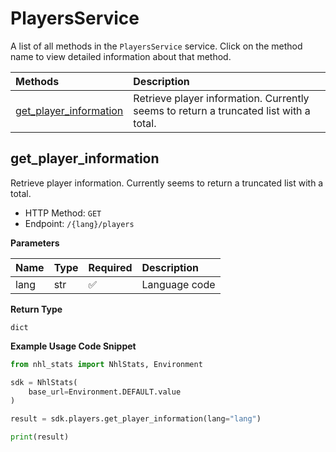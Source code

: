 # PlayersService

A list of all methods in the `PlayersService` service. Click on the method name to view detailed information about that method.

| Methods                                           | Description                                                                           |
| :------------------------------------------------ | :------------------------------------------------------------------------------------ |
| [get_player_information](#get_player_information) | Retrieve player information. Currently seems to return a truncated list with a total. |

## get_player_information

Retrieve player information. Currently seems to return a truncated list with a total.

- HTTP Method: `GET`
- Endpoint: `/{lang}/players`

**Parameters**

| Name | Type | Required | Description   |
| :--- | :--- | :------- | :------------ |
| lang | str  | ✅       | Language code |

**Return Type**

`dict`

**Example Usage Code Snippet**

```python
from nhl_stats import NhlStats, Environment

sdk = NhlStats(
    base_url=Environment.DEFAULT.value
)

result = sdk.players.get_player_information(lang="lang")

print(result)
```

<!-- This file was generated by liblab | https://liblab.com/ -->
